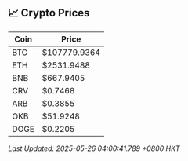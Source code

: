## 📈 Crypto Prices

| Coin | Price |
| ---- | ----- |
| BTC | $107779.9364 |
| ETH | $2531.9488 |
| BNB | $667.9405 |
| CRV | $0.7468 |
| ARB | $0.3855 |
| OKB | $51.9248 |
| DOGE | $0.2205 |

_Last Updated: 2025-05-26 04:00:41.789 +0800 HKT_